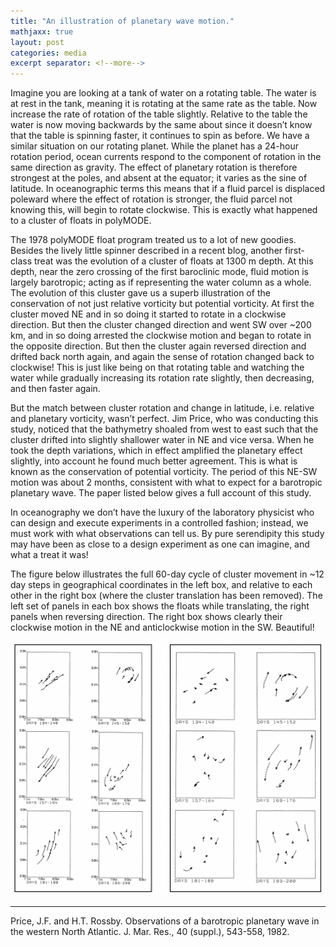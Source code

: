 ```yaml
---
title: "An illustration of planetary wave motion."
mathjaxx: true
layout: post
categories: media
excerpt separator: <!--more-->
---
```


Imagine you are looking at a tank of water on a rotating table. The water is at rest in the tank, meaning it is rotating at the same rate as the table. Now increase the rate of rotation of the table slightly. Relative to the table the water is now moving backwards by the same about since it doesn’t know that the table is spinning faster, it continues to spin as before. We have a similar situation on our rotating planet. While the planet has a 24-hour rotation period, ocean currents respond to the component of rotation in the same direction as gravity. The effect of planetary rotation is therefore strongest at the poles, and absent at the equator; it varies as the sine of latitude. In oceanographic terms this means that if a fluid parcel is displaced poleward where the effect of rotation is stronger, the fluid parcel not knowing this, will begin to rotate clockwise. This is exactly what happened to a cluster of floats in polyMODE. 
<!--more-->

The 1978 polyMODE float program treated us to a lot of new goodies. Besides the lively little spinner described in a recent blog, another first-class treat was the evolution of a cluster of floats at 1300 m depth. At this depth, near the zero crossing of the first baroclinic mode, fluid motion is largely barotropic; acting as if representing the water column as a whole. The evolution of this cluster gave us a superb illustration of the conservation of not just relative vorticity but potential vorticity. At first the cluster moved NE and in so doing it started to rotate in a clockwise direction. But then the cluster changed direction and went SW over ~200 km, and in so doing arrested the clockwise motion and began to rotate in the opposite direction. But then the cluster again reversed direction and drifted back north again, and again the sense of rotation changed back to clockwise! This is just like being on that rotating table and watching the water while gradually increasing its rotation rate slightly, then decreasing, and then faster again. 

But the match between cluster rotation and change in latitude, i.e. relative and planetary vorticity, wasn’t perfect. Jim Price, who was conducting this study, noticed that the bathymetry shoaled from west to east such that the cluster drifted into slightly shallower water in NE and vice versa. When he took the depth variations, which in effect amplified the planetary effect slightly, into account he found much better agreement. This is what is known as the conservation of potential vorticity. The period of this NE-SW motion was about 2 months, consistent with what to expect for a barotropic planetary wave. The paper listed below gives a full account of this study. 

In oceanography we don’t have the luxury of the laboratory physicist who can design and execute experiments in a controlled fashion; instead, we must work with what observations can tell us. By pure serendipity this study may have been as close to a design experiment as one can imagine, and what a treat it was! 

The figure below illustrates the full 60-day cycle of cluster movement in ~12 day steps in geographical coordinates in the left box, and relative to each other in the right box (where the cluster translation has been removed). The left set of panels in each box shows the floats while translating, the right panels when reversing direction. The right box shows clearly their clockwise motion in the NE and anticlockwise motion in the SW. Beautiful! 

![Price_floats](/assets/Price_floats.png)

- - - - -
Price, J.F. and H.T. Rossby.  Observations of a barotropic planetary wave in the western North Atlantic.  J. Mar. Res., 40 (suppl.), 543-558, 1982.
